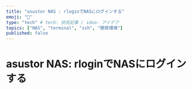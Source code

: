 ```yaml
---
title: "asustor NAS : rloginでNASにログインする"
emoji: "🍆"
type: "tech" # tech: 技術記事 / idea: アイデア
topics: ["NAS", "terminal", "ssh", "開発環境"]
published: false
---
```

# asustor NAS: rloginでNASにログインする

